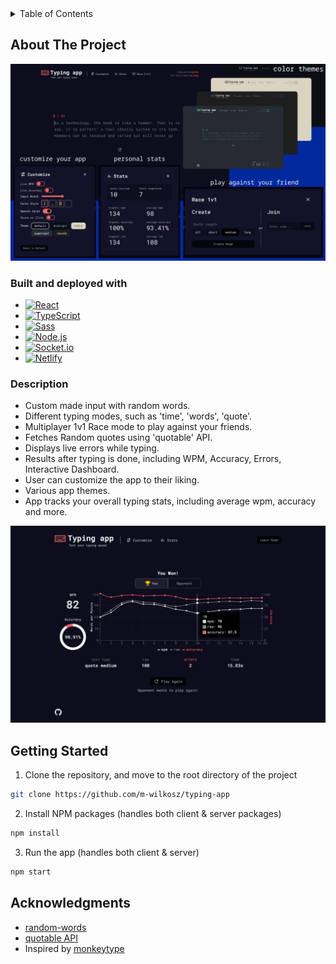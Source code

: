 <details>
  <summary>Table of Contents</summary>
  <ul>
    <li>
      <a href="#about-the-project">About The Project</a>
      <ul>
        <li><a href="#description">Description</a></li>
        <li><a href="#built-with">Built With</a></li>
      </ul>
    </li>
    <li><a href="#getting-started">Getting Started</a></li>
    <li><a href="#acknowledgments">Acknowledgments</a></li>
  </ul>
</details>

## About The Project

![Project image](screenshot-one.png)

### Built and deployed with

- [![React][react-image]][react-url]
- [![TypeScript][typescript-image]][typescript-url]
- [![Sass][sass-image]][sass-url]
- [![Node.js][nodejs-image]][nodejs-url]
- [![Socket.io][socketio-image]][socketio-url]
- [![Netlify][netlify-image]][netlify-url]

### Description

- Custom made input with random words.
- Different typing modes, such as 'time', 'words', 'quote'.
- Multiplayer 1v1 Race mode to play against your friends.
- Fetches Random quotes using 'quotable' API.
- Displays live errors while typing.
- Results after typing is done, including WPM, Accuracy, Errors, Interactive Dashboard.
- User can customize the app to their liking.
- Various app themes.
- App tracks your overall typing stats, including average wpm, accuracy and more.

![Project image](screenshot-two.png)

## Getting Started

1. Clone the repository, and move to the root directory of the project

```sh
git clone https://github.com/m-wilkosz/typing-app
```

2. Install NPM packages (handles both client & server packages)

```sh
npm install
```

3. Run the app (handles both client & server)

```sh
npm start
```

## Acknowledgments

- [random-words](https://github.com/apostrophecms/random-words)
- [quotable API](https://github.com/lukePeavey/quotable)
- Inspired by [monkeytype](https://monkeytype.com/)

[react-image]: https://img.shields.io/badge/React-20232A?style=for-the-badge&logo=react&logoColor=61DAFB
[typescript-image]: https://shields.io/badge/TypeScript-3178C6?logo=TypeScript&logoColor=FFF&style=for-the-badge
[sass-image]: https://img.shields.io/badge/Sass-CC6699?style=for-the-badge&logo=sass&logoColor=white
[nodejs-image]: https://img.shields.io/badge/Node.js-43853D?style=for-the-badge&logo=node.js&logoColor=white
[socketio-image]: https://img.shields.io/badge/Socket.io-010101?&style=for-the-badge&logo=Socket.io&logoColor=white
[netlify-image]: https://img.shields.io/badge/Netlify-00C7B7?style=for-the-badge&logo=Netlify&logoColor=white
[react-url]: https://react.dev/
[typescript-url]: https://www.typescriptlang.org/
[sass-url]: https://sass-lang.com/
[nodejs-url]: https://nodejs.org/en
[socketio-url]: https://socket.io/
[netlify-url]: https://www.netlify.com/